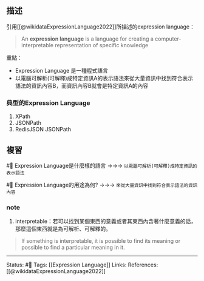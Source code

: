 ## 描述

引用[[@wikidataExpressionLanguage2022]]所描述的expression language：
> An **expression language** is a language for creating a computer-interpretable representation of specific knowledge

重點：
- Expression Language 是一種程式語言
- 以電腦可解析(可解釋)成特定資訊A的表示語法來從大量資訊中找到符合表示語法的資訊內容B，而資訊內容B就會是特定資訊A的內容

### 典型的Expression Language
1. XPath
2. JSONPath
3. RedisJSON JSONPath

## 複習
#🧠  Expression Language是什麼樣的語言 ->->-> `以電腦可解析(可解釋)成特定資訊的表示語法`
<!--SR:!2023-10-18,110,250-->


#🧠 Expression Language的用途為何? ->->-> `來從大量資訊中找到符合表示語法的資訊內容`
<!--SR:!2023-07-02,48,250-->


### note
1. interpretable：若可以找到某個東西的意義或者其東西內含著什麼意義的話，那麼這個東西就是為可解析、可解釋的。
> If something is interpretable, it is possible to find its meaning or possible to find a particular meaning in it.

---
Status: #🌱 
Tags:
[[Expression Language]]
Links:
References:
[[@wikidataExpressionLanguage2022]]
